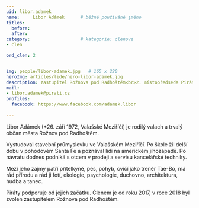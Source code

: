 ```yaml
---
uid: libor.adamek
name:     Libor Adámek  	# běžně používáné jméno
titles:
  before: 
  after:
category:                   # kategorie: clenove
- clen

ord_clen: 2


img: people/libor-adamek.jpg   # 165 x 220
heroImg: articles/lide/hero-libor-adamek.jpg
description: zastupitel Rožnova pod Radhoštěm<br>2. místopředseda Pirátů MS ValMez<br>člen Strategického výboru Rožnov p.R.<br>člen Sportovní komise města Rožnov p.R.  # kratký popis, max 160 znaků
mail:
- libor.adamek@pirati.cz
profiles:
  facebook: https://www.facebook.com/adamek.libor
  
---
```


Libor Adámek (*26. září 1972, Valašské Meziříčí) je rodilý valach a trvalý občan města Rožnov pod Radhoštěm.

Vystudoval stavební průmyslovku ve Valašském Meziříčí. Po škole žil delší dobu v pohodovém Santa Fe a poznával lidi na americkém jihozápadě. Po návratu dodnes podniká s otcem v prodeji a servisu kancelářské techniky.

Mezi jeho zájmy patří přítelkyně, pes, pohyb, cvičí jako trenér Tae-Bo, má rád přírodu a rád ji fotí, ekologie, psychologie, duchovno, architektura, hudba a tanec.

Piráty podporuje od jejich začátku. Členem je od roku 2017, v roce 2018 byl zvolen zastupitelem Rožnova pod Radhoštěm.

